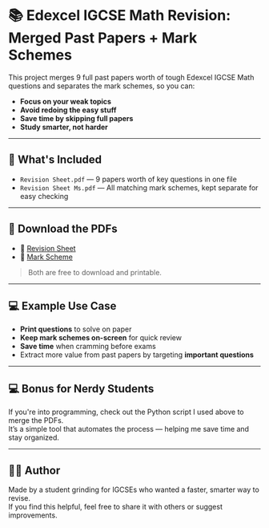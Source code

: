 # 📚 Edexcel IGCSE Math Revision: Merged Past Papers + Mark Schemes

This project merges 9 full past papers worth of tough Edexcel IGCSE Math questions and separates the mark schemes, so you can:

- **Focus on your weak topics**
- **Avoid redoing the easy stuff**
- **Save time by skipping full papers**
- **Study smarter, not harder**

---

## 📂 What's Included

- `Revision Sheet.pdf` — 9 papers worth of key questions in one file
- `Revision Sheet Ms.pdf` — All matching mark schemes, kept separate for easy checking

---

## 🔗 Download the PDFs

- 📄 [Revision Sheet](https://drive.google.com/file/d/1A_JAchtkpj9_ZxCRE1GybAYiPu2PVdqG/view?usp=sharing)
- 🧠 [Mark Scheme](https://drive.google.com/file/d/1GkkXiG_QaSfeX9rdr8QUSZfVXQU6l3FZ/view?usp=sharing)

> Both are free to download and printable.

---

## 💻 Example Use Case

- **Print questions** to solve on paper
- **Keep mark schemes on-screen** for quick review
- **Save time** when cramming before exams
- Extract more value from past papers by targeting **important questions**

---

## 💻 Bonus for Nerdy Students

If you're into programming, check out the Python script I used above to merge the PDFs.  
It’s a simple tool that automates the process — helping me save time and stay organized.


---

## 🙋‍♂️ Author

Made by a student grinding for IGCSEs who wanted a faster, smarter way to revise.  
If you find this helpful, feel free to share it with others or suggest improvements.
